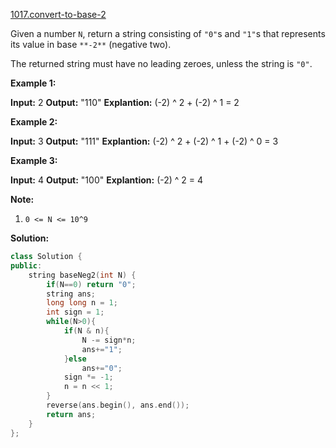 [1017.convert-to-base-2](https://leetcode.com/problems/convert-to-base-2/)  

Given a number `N`, return a string consisting of `"0"`s and `"1"`s that represents its value in base `**-2**` (negative two).

The returned string must have no leading zeroes, unless the string is `"0"`.

**Example 1:**

**Input:** 2
**Output:** "110"
**Explantion:** (-2) ^ 2 + (-2) ^ 1 = 2

**Example 2:**

**Input:** 3
**Output:** "111" **Explantion:** (-2) ^ 2 + (-2) ^ 1 + (-2) ^ 0 = 3

**Example 3:**

**Input:** 4
**Output:** "100" **Explantion:** (-2) ^ 2 = 4

**Note:**

1.  `0 <= N <= 10^9`  



**Solution:**  

```cpp
class Solution {
public:
    string baseNeg2(int N) {
        if(N==0) return "0";
        string ans;
        long long n = 1;
        int sign = 1;
        while(N>0){
            if(N & n){
                N -= sign*n;
                ans+="1";
            }else
                ans+="0";
            sign *= -1;
            n = n << 1;       
        }
        reverse(ans.begin(), ans.end());
        return ans;
    }
};
```
      
